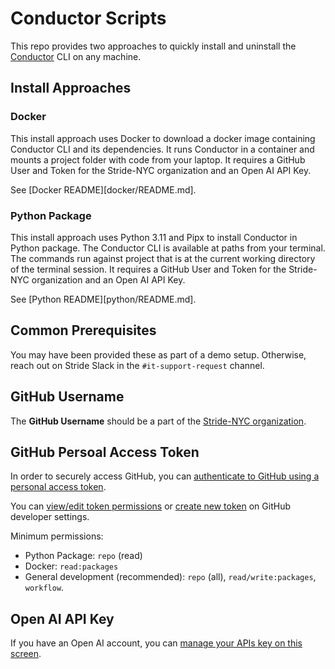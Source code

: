 # Conductor Scripts

This repo provides two approaches to quickly install and uninstall the [Conductor] CLI on any machine.

[Conductor]: https://github.com/stride-nyc/conductor

## Install Approaches

### Docker

This install approach uses Docker to download a docker image containing Conductor CLI and its dependencies. It runs Conductor in a container and mounts a project folder with code from your laptop. It requires a GitHub User and Token for the Stride-NYC organization and an Open AI API Key.

See [Docker README][docker/README.md].

### Python Package

This install approach uses Python 3.11 and Pipx to install Conductor in Python package. The Conductor CLI is available at paths from your terminal. The commands run against project that is at the current working directory of the terminal session. It requires a GitHub User and Token for the Stride-NYC organization and an Open AI API Key.

See [Python README][python/README.md].

## Common Prerequisites

You may have been provided these as part of a demo setup. Otherwise, reach out on Stride Slack in the `#it-support-request` channel.

## GitHub Username

The **GitHub Username** should be a part of the [Stride-NYC organization].

[Stride-NYC organization]: https://github.com/orgs/stride-nyc/people

## GitHub Persoal Access Token

In order to securely access GitHub, you can [authenticate to GitHub using a personal access token][github-access-token].

You can [view/edit token permissions][github-edit-token] or [create new token][github-new-token] on GitHub developer settings.

Minimum permissions:

- Python Package: `repo` (read)
- Docker: `read:packages`
- General development (recommended):  `repo` (all), `read/write:packages`, `workflow`.

[github-access-token]: https://docs.github.com/en/enterprise-server@3.9/authentication/keeping-your-account-and-data-secure/managing-your-personal-access-tokens
[github-edit-token]: https://github.com/settings/tokens
[github-new-token]: https://github.com/settings/tokens/new

## Open AI API Key

If you have an Open AI account, you can [manage your APIs key on this screen][openai-apikey].

[openai-apikey]: https://platform.openai.com/api-keys
